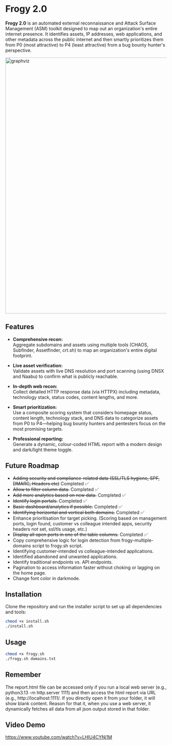 # Frogy 2.0

**Frogy 2.0** is an automated external reconnaissance and Attack Surface Management (ASM) toolkit designed to map out an organization's entire internet presence. It identifies assets, IP addresses, web applications, and other metadata across the public internet and then smartly prioritizes them from P0 (most attractive) to P4 (least attractive) from a bug bounty hunter's perspective.

<img src="https://chintangurjar.com/images/frogyasm.png" alt="graphviz" width="900" height="800"/>

## Features

- **Comprehensive recon:**  
  Aggregate subdomains and assets using multiple tools (CHAOS, Subfinder, Assetfinder, crt.sh) to map an organization's entire digital footprint.
  
- **Live asset verification:**  
  Validate assets with live DNS resolution and port scanning (using DNSX and Naabu) to confirm what is publicly reachable.
  
- **In-depth web recon:**  
  Collect detailed HTTP response data (via HTTPX) including metadata, technology stack, status codes, content lengths, and more.
  
- **Smart prioritization:**  
  Use a composite scoring system that considers homepage status, content length, technology stack, and DNS data to categorize assets from P0 to P4—helping bug bounty hunters and pentesters focus on the most promising targets.
  
- **Professional reporting:**  
  Generate a dynamic, colour-coded HTML report with a modern design and dark/light theme toggle.

## Future Roadmap

- ~~Adding security and compliance-related data (SSL/TLS hygiene, SPF, DMARC, Headers etc)~~ Completed ✅
- ~~Allow to filter column data.~~ Completed ✅
- ~~Add more analytics based on new data.~~ Completed ✅
- ~~Identify login portals.~~ Completed ✅
- ~~Basic dashboard/analytics if possible.~~ Completed ✅
- ~~Identifying horizontal and vertical both domains.~~ Completed ✅
- Enhance prioritisation for target picking. (Scoring based on management ports, login found, customer vs colleague intended apps, security headers not set, ssl/tls usage, etc.)
- ~~Display all open ports in one of the table columns.~~ Completed ✅
- Copy comprehensive logic for login detection from frogy-multiple-domains script to frogy.sh script.
- Identifying customer-intended vs colleague-intended applications.
- Identified abandoned and unwanted applications.
- Identify traditional endpoints vs. API endpoints.
- Pagination to access information faster without choking or lagging on the home page.
- Change font color in darkmode.

## Installation

Clone the repository and run the installer script to set up all dependencies and tools:

```bash
chmod +x install.sh
./install.sh
```
## Usage
```bash
chmod +x frogy.sh
./frogy.sh domains.txt
```

## Remember

The report.html file can be accessed only if you run a local web server (e.g., python3.13 -m http.server 1111) and then access the html report via URL (e.g., http://localhost:1111/. If you directly open it from your folder, it will show blank content. Reason for that it, when you use a web server, it dynamically fetches all data from all json output stored in that folder.

## Video Demo
https://www.youtube.com/watch?v=LHlU4CYNj1M
